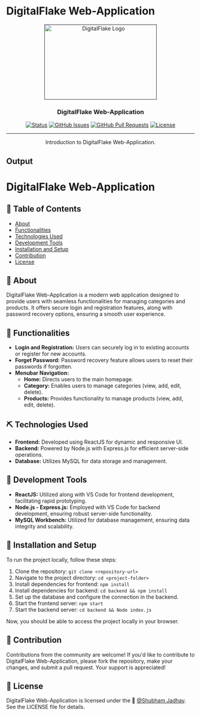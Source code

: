 # DigitalFlake Web-Application

<p align="center">
  <a href="" rel="noopener">
 <img width=300px height=200px src="https://digitalflake.com/wp-content/uploads/2023/04/DF_logo-transparent2.png" alt="DigitalFlake Logo"></a>
</p>

<h3 align="center">DigitalFlake Web-Application</h3>

<div align="center">

  [![Status](https://img.shields.io/badge/status-active-success.svg)]() 
  [![GitHub Issues](https://img.shields.io/github/issues/kylelobo/The-Documentation-Compendium.svg)](https://github.com/kylelobo/The-Documentation-Compendium/issues)
  [![GitHub Pull Requests](https://img.shields.io/github/issues-pr/kylelobo/The-Documentation-Compendium.svg)](https://github.com/kylelobo/The-Documentation-Compendium/pulls)
  [![License](https://img.shields.io/badge/license-MIT-blue.svg)](/LICENSE)

</div>

---

<p align="center"> Introduction to DigitalFlake Web-Application.
    <br> 
</p>

## Output
<!-- Add screenshots or demo images/videos here -->
<!-- Example:
![Screenshot](https://example.com/screenshot.png)
-->

# DigitalFlake Web-Application

## 📝 Table of Contents
- [About](#about)
- [Functionalities](#functionalities)
- [Technologies Used](#technologies-used)
- [Development Tools](#development-tools)
- [Installation and Setup](#installation-and-setup)
- [Contribution](#contribution)
- [License](#license)

## 🧐 About <a name="about"></a>
DigitalFlake Web-Application is a modern web application designed to provide users with seamless functionalities for managing categories and products. It offers secure login and registration features, along with password recovery options, ensuring a smooth user experience.

## 🔧 Functionalities <a name="functionalities"></a>
- **Login and Registration:** Users can securely log in to existing accounts or register for new accounts.
- **Forget Password:** Password recovery feature allows users to reset their passwords if forgotten.
- **Menubar Navigation:**
  - **Home:** Directs users to the main homepage.
  - **Category:** Enables users to manage categories (view, add, edit, delete).
  - **Products:** Provides functionality to manage products (view, add, edit, delete).

## ⛏️ Technologies Used <a name="technologies-used"></a>
- **Frontend:** Developed using ReactJS for dynamic and responsive UI.
- **Backend:** Powered by Node.js with Express.js for efficient server-side operations.
- **Database:** Utilizes MySQL for data storage and management.

## 🔨 Development Tools <a name="development-tools"></a>
- **ReactJS:** Utilized along with VS Code for frontend development, facilitating rapid prototyping.
- **Node.js - Express.js:** Employed with VS Code for backend development, ensuring robust server-side functionality.
- **MySQL Workbench:** Utilized for database management, ensuring data integrity and scalability.

## 🚀 Installation and Setup <a name="installation-and-setup"></a>
To run the project locally, follow these steps:
1. Clone the repository: `git clone <repository-url>`
2. Navigate to the project directory: `cd <project-folder>`
3. Install dependencies for frontend: `npm install`
4. Install dependencies for backend: `cd backend && npm install`
5. Set up the database and configure the connection in the backend.
6. Start the frontend server: `npm start`
7. Start the backend server: `cd backend && Node index.js`

Now, you should be able to access the project locally in your browser.

## 🤝 Contribution <a name="contribution"></a>
Contributions from the community are welcome! If you'd like to contribute to DigitalFlake Web-Application, please fork the repository, make your changes, and submit a pull request. Your support is appreciated!

## 📝 License <a name="license"></a>
DigitalFlake Web-Application is licensed under the 👤 [@Shubham Jadhav](https://github.com/shubhamj-26). See the LICENSE file for details.
